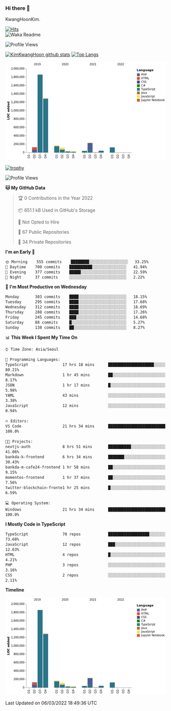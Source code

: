 ### Hi there 👋

KwangHoonKim.

[![Hits](https://hits.seeyoufarm.com/api/count/incr/badge.svg?url=https%3A%2F%2Fgithub.com%2Frhkdgns95)](https://hits.seeyoufarm.com)  
![Waka Readme](https://github.com/rhkdgns95/rhkdgns95/workflows/Waka%20Readme/badge.svg)

![Profile Views](http://img.shields.io/badge/Profile%20Views-0-blue)

[![KimKwangHoon github stats](https://github-readme-stats.vercel.app/api?username=rhkdgns95&show_icons=true)](https://github.com/rhkdgns95/github-readme-stats)   [![Top Langs](https://github-readme-stats.vercel.app/api/top-langs/?username=rhkdgns95&layout=compact)](https://github.com/rhkdgns95/github-readme-stats)   


![Chart not found](https://raw.githubusercontent.com/rhkdgns95/rhkdgns95/master/charts/bar_graph.png) 

[![trophy](https://github-profile-trophy.vercel.app/?username=rhkdgns95)](https://github.com/rhkdgns95/github-profile-trophy)

<!--START_SECTION:waka-->
![Profile Views](http://img.shields.io/badge/Profile%20Views-2-blue)

**🐱 My GitHub Data** 

> 🏆 0 Contributions in the Year 2022
 > 
> 📦 651.1 kB Used in GitHub's Storage 
 > 
> 🚫 Not Opted to Hire
 > 
> 📜 67 Public Repositories 
 > 
> 🔑 34 Private Repositories  
 > 
**I'm an Early 🐤** 

```text
🌞 Morning    555 commits    ████████░░░░░░░░░░░░░░░░░   33.25% 
🌆 Daytime    700 commits    ██████████░░░░░░░░░░░░░░░   41.94% 
🌃 Evening    377 commits    █████░░░░░░░░░░░░░░░░░░░░   22.59% 
🌙 Night      37 commits     ░░░░░░░░░░░░░░░░░░░░░░░░░   2.22%

```
📅 **I'm Most Productive on Wednesday** 

```text
Monday       303 commits    ████░░░░░░░░░░░░░░░░░░░░░   18.15% 
Tuesday      295 commits    ████░░░░░░░░░░░░░░░░░░░░░   17.68% 
Wednesday    312 commits    ████░░░░░░░░░░░░░░░░░░░░░   18.69% 
Thursday     288 commits    ████░░░░░░░░░░░░░░░░░░░░░   17.26% 
Friday       245 commits    ███░░░░░░░░░░░░░░░░░░░░░░   14.68% 
Saturday     88 commits     █░░░░░░░░░░░░░░░░░░░░░░░░   5.27% 
Sunday       138 commits    ██░░░░░░░░░░░░░░░░░░░░░░░   8.27%

```


📊 **This Week I Spent My Time On** 

```text
⌚︎ Time Zone: Asia/Seoul

💬 Programming Languages: 
TypeScript               17 hrs 18 mins      ████████████████████░░░░░   80.21% 
Markdown                 1 hr 45 mins        ██░░░░░░░░░░░░░░░░░░░░░░░   8.17% 
JSON                     1 hr 17 mins        █░░░░░░░░░░░░░░░░░░░░░░░░   5.98% 
YAML                     43 mins             ░░░░░░░░░░░░░░░░░░░░░░░░░   3.38% 
JavaScript               12 mins             ░░░░░░░░░░░░░░░░░░░░░░░░░   0.94%

🔥 Editors: 
VS Code                  21 hrs 34 mins      █████████████████████████   100.0%

🐱‍💻 Projects: 
nextjs-auth              8 hrs 51 mins       ██████████░░░░░░░░░░░░░░░   41.06% 
bankda-k-frontend        6 hrs 34 mins       ███████░░░░░░░░░░░░░░░░░░   30.43% 
bankda-m-cafe24-frontend 1 hr 58 mins        ██░░░░░░░░░░░░░░░░░░░░░░░   9.15% 
momentos-frontend        1 hr 37 mins        ██░░░░░░░░░░░░░░░░░░░░░░░   7.56% 
twitter-blockchain-fronte1 hr 25 mins        █░░░░░░░░░░░░░░░░░░░░░░░░   6.59%

💻 Operating System: 
Windows                  21 hrs 34 mins      █████████████████████████   100.0%

```

**I Mostly Code in TypeScript** 

```text
TypeScript               70 repos            ██████████████████░░░░░░░   73.68% 
JavaScript               12 repos            ███░░░░░░░░░░░░░░░░░░░░░░   12.63% 
HTML                     4 repos             █░░░░░░░░░░░░░░░░░░░░░░░░   4.21% 
PHP                      3 repos             ░░░░░░░░░░░░░░░░░░░░░░░░░   3.16% 
CSS                      2 repos             ░░░░░░░░░░░░░░░░░░░░░░░░░   2.11%

```


**Timeline**

![Chart not found](https://raw.githubusercontent.com/rhkdgns95/rhkdgns95/master/charts/bar_graph.png) 


 Last Updated on 06/03/2022 18:49:36 UTC
<!--END_SECTION:waka-->
